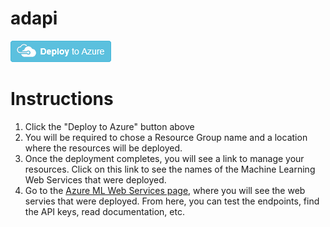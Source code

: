 # adapi

[![Deploy to Azure](https://raw.githubusercontent.com/Azure/azure-quickstart-templates/master/1-CONTRIBUTION-GUIDE/images/deploytoazure.png)](http://portal.azure.com/#create/Microsoft.Template/uri/https%3A%2F%2Fraw.githubusercontent.com%2FAzure%2FAnomalyDetection-API%2Fmaster%2Fazuredeploy.json)

# Instructions
1. Click the "Deploy to Azure" button above
2. You will be required to chose a Resource Group name and a location where the resources will be deployed.
3. Once the deployment completes, you will see a link to manage your resources.  Click on this link to see the names of the Machine Learning Web Services that were deployed.
4. Go to the [Azure ML Web Services page](https://services.azureml.net/webservices/), where you will see the web servies that were deployed.  From here, you can test the endpoints, find the API keys, read documentation, etc.
